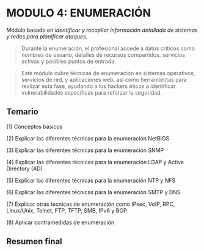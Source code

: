 # MODULO 4: ENUMERACIÓN

Módulo basado en *identificar y recopilar información detallada de sistemas y redes para planificar ataques*.


  > Durante la enumeración, el profesional accede a datos críticos como nombres de usuario, detalles de recursos compartidos, servicios activos y posibles puntos de entrada.
  
  > Este módulo cubre técnicas de enumeración en sistemas operativos, servicios de red, y aplicaciones web, así como herramientas para realizar esta fase, ayudando a los hackers éticos a identificar vulnerabilidades específicas para reforzar la seguridad.


## Temario
   (1) Conceptos básicos
   
   (2) Explicar las diferentes técnicas para la enumeración NetBIOS

   (3) Explicar las diferentes técnicas para la enumeración SNMP

   (4) Explicar las diferentes técnicas para la enumeración LDAP y Active Directory (AD)

   (5) Explicar las diferentes técnicas para la enumeración NTP y NFS

   (6) Explicar las diferentes técnicas para la enumeración SMTP y DNS
   
   (7) Explicar otras técnicas de enumeración como IPsec, VoIP, RPC, Linux/Unix, Telnet, FTP, TFTP, SMB, IPv6 y BGP
   
   (8) Aplicar contramedidas de enumeración

## Resumen final


